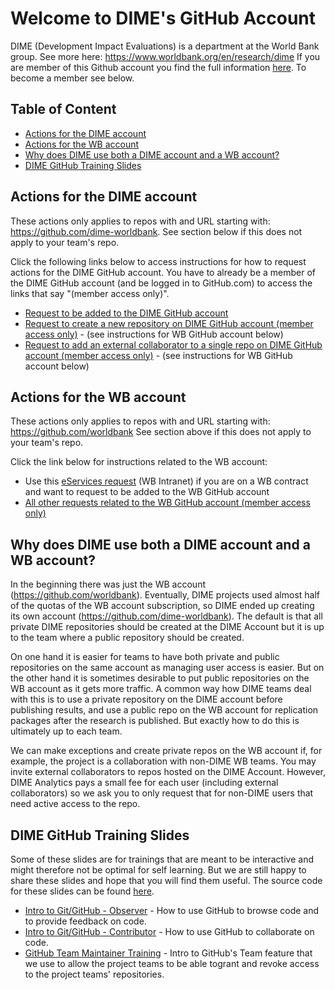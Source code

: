 # Welcome to DIME's GitHub Account

DIME (Development Impact Evaluations) is a department at the World Bank group. See more here: https://www.worldbank.org/en/research/dime If you are member of this Github account you find the full information [here](https://github.com/dime-worldbank/dime-account-admin-private). To become a member see below.

## Table of Content

* [Actions for the DIME account](#actions-for-the-dime-account)
* [Actions for the WB account](#actions-for-the-wb-account)
* [Why does DIME use both a DIME account and a WB account?](#why-does-dime-use-both-a-dime-account-and-a-wb-account)
* [DIME GitHub Training Slides](#dime-github-training-slides)

## Actions for the DIME account

These actions only applies to repos with and URL starting with: https://github.com/dime-worldbank.
See section below if this does not apply to your team's repo.

Click the following links below to access instructions for how to request actions for the DIME GitHub account. You have to already be a member of the DIME GitHub account (and be logged in to GitHub.com) to access the links that say "(member access only)".

* [Request to be added to the DIME GitHub account](https://github.com/dime-worldbank/dime-account-admin/blob/master/instructions/request-access-dime-org.md)
* [Request to create a new repository on DIME GitHub account (member access only)](https://github.com/dime-worldbank/dime-account-admin-private/blob/master/instructions/request-new-repo-dime-org.md) - (see instructions for WB GitHub account below)
* [Request to add an external collaborator to a single repo on DIME GitHub account (member access only)](https://github.com/dime-worldbank/dime-account-admin-private/blob/master/instructions/add-external-collaborator-dime-org.md) - (see instructions for WB GitHub account below)

## Actions for the WB account

These actions only applies to repos with and URL starting with: https://github.com/worldbank
See section above if this does not apply to your team's repo.

Click the link below for instructions related to the WB account:

* Use this [eServices request](https://worldbankgroup.service-now.com/wbg?id=wbg_sc_catalog&sys_id=910e1739db1a54903c5960ab13961912) (WB Intranet) if you are on a WB contract and want to request to be added to the WB GitHub account
* [All other requests related to the WB GitHub account (member access only)](https://github.com/dime-worldbank/dime-account-admin-private/blob/master/instructions/wb-github-account.md)

## Why does DIME use both a DIME account and a WB account?

In the beginning there was just the WB account (https://github.com/worldbank).
Eventually, DIME projects used almost half of the quotas of the WB account subscription,
so DIME ended up creating its own account (https://github.com/dime-worldbank).
The default is that all private DIME repositories should be created at the DIME Account
but it is up to the team where a public repository should be created.

On one hand it is easier for teams to have both
private and public repositories on the same account
as managing user access is easier.
But on the other hand it is sometimes desirable to put public repositories
on the WB account as it gets more traffic.
A common way how DIME teams deal with this
is to use a private repository on the DIME account before publishing results,
and use a public repo on the WB account for replication packages
after the research is published.
But exactly how to do this is ultimately up to each team.

We can make exceptions and create private repos on the WB account if,
for example, the project is a collaboration with non-DIME WB teams.
You may invite external collaborators to repos hosted on the DIME Account.
However, DIME Analytics pays a small fee for each user
(including external collaborators) so we ask you to only request that for
non-DIME users that need active access to the repo.

## DIME GitHub Training Slides

Some of these slides are for trainings that are meant to be interactive and might therefore not be optimal for self learning. But we are still happy to share these slides and hope that you will find them useful. The source code for these slides can be found [here](https://github.com/worldbank/dime-github-trainings/tree/master/GitHub-trainings).

* [Intro to Git/GitHub - Observer](https://osf.io/a2htb/) - How to use GitHub to browse code and to provide feedback on code.
* [Intro to Git/GitHub - Contributor](https://osf.io/2mz4j/) - How to use GitHub to collaborate on code.
* [GitHub Team Maintainer Training](https://osf.io/arpyc/) - Intro to GitHub's Team feature that we use to allow the project teams to be able togrant and revoke access to the project teams' repositories.
